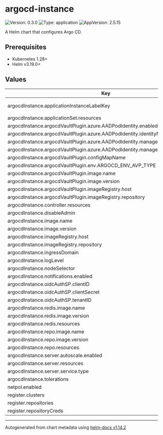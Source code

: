 # argocd-instance

![Version: 0.3.0](https://img.shields.io/badge/Version-0.3.0-informational?style=flat-square) ![Type: application](https://img.shields.io/badge/Type-application-informational?style=flat-square) ![AppVersion: 2.5.15](https://img.shields.io/badge/AppVersion-2.5.15-informational?style=flat-square)

A Helm chart that configures Argo CD.

## Prerequisites

- Kubernetes 1.28+
- Helm v3.19.0+

## Values

| Key | Type | Default | Description |
|-----|------|---------|-------------|
| argocdInstance.applicationInstanceLabelKey | string | `"platform.ssc-spc.gc.ca/application-name"` |  |
| argocdInstance.applicationSet.resources | object | `{}` |  |
| argocdInstance.argocdVaultPlugin.azure.AADPodIdentity.enabled | bool | `false` |  |
| argocdInstance.argocdVaultPlugin.azure.AADPodIdentity.identityName | string | `"argocd-vault-plugin"` |  |
| argocdInstance.argocdVaultPlugin.azure.AADPodIdentity.managedIdentity.clientID | string | `""` |  |
| argocdInstance.argocdVaultPlugin.azure.AADPodIdentity.managedIdentity.resourceID | string | `""` |  |
| argocdInstance.argocdVaultPlugin.configMapName | string | `"cmp-plugin"` |  |
| argocdInstance.argocdVaultPlugin.env.ARGOCD_ENV_AVP_TYPE | string | `""` |  |
| argocdInstance.argocdVaultPlugin.image.name | string | `"argocd-repo-server"` |  |
| argocdInstance.argocdVaultPlugin.image.version | string | `"main"` |  |
| argocdInstance.argocdVaultPlugin.imageRegistry.host | string | `"ghcr.io"` |  |
| argocdInstance.argocdVaultPlugin.imageRegistry.repository | string | `"gccloudone-aurora"` |  |
| argocdInstance.controller.resources | object | `{}` |  |
| argocdInstance.disableAdmin | bool | `false` |  |
| argocdInstance.image.name | string | `"argoproj/argocd"` |  |
| argocdInstance.image.version | string | `"v2.6.6"` |  |
| argocdInstance.imageRegistry.host | string | `"docker.io"` |  |
| argocdInstance.imageRegistry.repository | string | `""` |  |
| argocdInstance.ingressDomain | string | `""` |  |
| argocdInstance.logLevel | string | `"info"` |  |
| argocdInstance.nodeSelector | object | `{}` |  |
| argocdInstance.notifications.enabled | bool | `false` |  |
| argocdInstance.oidcAuthSP.clientID | string | `""` |  |
| argocdInstance.oidcAuthSP.clientSecret | string | `""` |  |
| argocdInstance.oidcAuthSP.tenantID | string | `""` |  |
| argocdInstance.redis.image.name | string | `"redis"` |  |
| argocdInstance.redis.image.version | string | `"6.2.6"` |  |
| argocdInstance.redis.resources | object | `{}` |  |
| argocdInstance.repo.image.name | string | `"argoproj/argocd"` |  |
| argocdInstance.repo.image.version | string | `"v2.6.6"` |  |
| argocdInstance.repo.resources | object | `{}` |  |
| argocdInstance.server.autoscale.enabled | bool | `false` |  |
| argocdInstance.server.resources | object | `{}` |  |
| argocdInstance.server.service.type | string | `"NodePort"` |  |
| argocdInstance.tolerations | list | `[]` |  |
| netpol.enabled | bool | `false` |  |
| register.clusters | object | `{}` |  |
| register.repositories | object | `{}` |  |
| register.repositoryCreds | object | `{}` |  |

----------------------------------------------
Autogenerated from chart metadata using [helm-docs v1.14.2](https://github.com/norwoodj/helm-docs/releases/v1.14.2)